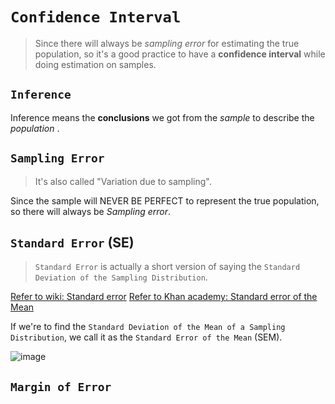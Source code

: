 # `Confidence Interval`

> Since there will always be _sampling error_ for estimating the true population, 
so it's a good practice to have a **confidence interval** while doing estimation on samples.

## `Inference`
Inference means the **conclusions** we got from the _sample_ to describe the _population_ .


## `Sampling Error`
> It's also called "Variation due to sampling". 

Since the sample will NEVER BE PERFECT to represent the true population, so there will always be _Sampling error_.

## `Standard Error` (SE)
> `Standard Error` is actually a short version of saying the `Standard Deviation of the Sampling Distribution`.

[Refer to wiki: Standard error](https://www.wikiwand.com/en/Standard_error)
[Refer to Khan academy: Standard error of the Mean](https://www.khanacademy.org/math/statistics-probability/sampling-distributions-library/modal/v/standard-error-of-the-mean)


If we're to find the `Standard Deviation of the Mean of a Sampling Distribution`, we call it as the `Standard Error of the Mean` (SEM).

![image](https://user-images.githubusercontent.com/14041622/44970485-83686180-af84-11e8-80c0-c75d9a2a4f81.png)


## `Margin of Error`